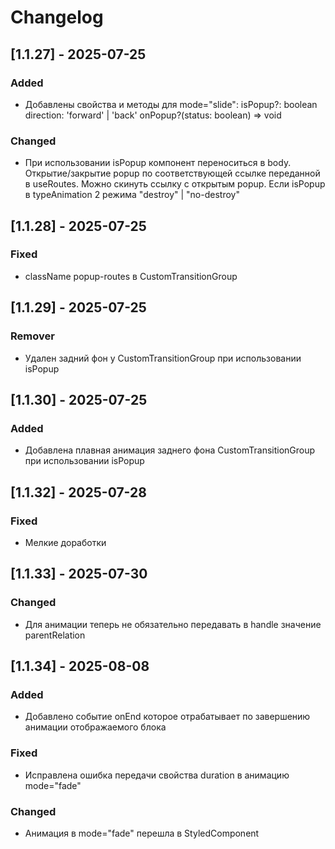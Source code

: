 # Changelog

## [1.1.27] - 2025-07-25
### Added
*   Добавлены свойства и методы для mode="slide": 
    isPopup?: boolean
    direction: 'forward' | 'back'
    onPopup?(status: boolean) => void 

### Changed
*   При использовании isPopup компонент переноситься в body. Открытие/закрытие popup по соответствующей ссылке переданной в useRoutes. Можно скинуть ссылку с открытым    popup. 
    Если isPopup в typeAnimation 2 режима "destroy" | "no-destroy"



## [1.1.28] - 2025-07-25
### Fixed
*   className popup-routes в CustomTransitionGroup



## [1.1.29] - 2025-07-25
### Remover
*   Удален задний фон у CustomTransitionGroup при использовании isPopup



## [1.1.30] - 2025-07-25
### Added
*   Добавлена плавная анимация заднего фона CustomTransitionGroup при использовании isPopup



## [1.1.32] - 2025-07-28
### Fixed
*   Мелкие доработки



## [1.1.33] - 2025-07-30
### Changed
*   Для анимации теперь не обязательно передавать в handle значение parentRelation



## [1.1.34] - 2025-08-08
### Added
*   Добавлено событие onEnd которое отрабатывает по завершению анимации отображаемого блока

### Fixed
*   Исправлена ошибка передачи свойства duration в анимацию mode="fade" 

### Changed
*   Анимация в mode="fade" перешла в StyledComponent
